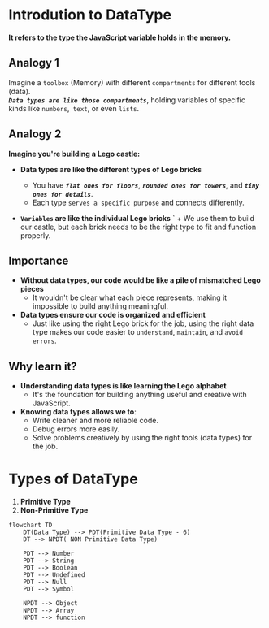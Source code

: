 # Introdution to DataType

**It refers to the type the JavaScript variable holds in the memory.**

## **Analogy 1**

Imagine a `toolbox` (Memory) with different `compartments` for different tools (data).   
**_`Data types are like those compartments`_**, holding variables of specific kinds like `numbers`,` text`, or even `lists`.

## Analogy 2

**Imagine you're building a Lego castle:**

- **Data types are like the different types of Lego bricks**

  - You have **_`flat ones for floors`_**, **_`rounded ones for towers`_**, and **_`tiny ones for details`_**.
  - Each type `serves a specific purpose` and connects differently.

- **`Variables` are like the individual Lego bricks** ` + We use them to build our castle, but each brick needs to be the right type to fit and function properly.

## Importance

- **Without data types, our code would be like a pile of mismatched Lego pieces**
  - It wouldn't be clear what each piece represents, making it impossible to build anything meaningful.
- **Data types ensure our code is organized and efficient**
  - Just like using the right Lego brick for the job, using the right data type makes our code easier to `understand`, `maintain`, and `avoid errors`.

## Why learn it?

- **Understanding data types is like learning the Lego alphabet**
  - It's the foundation for building anything useful and creative with JavaScript.
- **Knowing data types allows we to**:
  - Write cleaner and more reliable code.
  - Debug errors more easily.
  - Solve problems creatively by using the right tools (data types) for the job.

# Types of DataType

1. **Primitive Type**
2. **Non-Primitive Type**

```mermaid
flowchart TD
    DT(Data Type) --> PDT(Primitive Data Type - 6)
    DT --> NPDT( NON Primitive Data Type)

    PDT --> Number
    PDT --> String
    PDT --> Boolean
    PDT --> Undefined
    PDT --> Null
    PDT --> Symbol

    NPDT --> Object
    NPDT --> Array
    NPDT --> function

```

